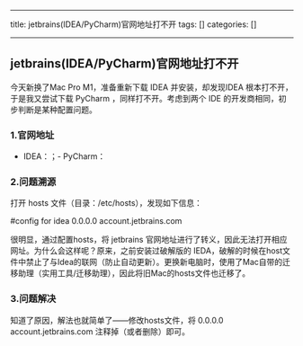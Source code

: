 
--- 
title:  jetbrains(IDEA/PyCharm)官网地址打不开 
tags: []
categories: [] 

---
## jetbrains(IDEA/PyCharm)官网地址打不开

今天新换了Mac Pro M1，准备重新下载 IDEA 并安装，却发现IDEA  根本打不开，于是我又尝试下载 PyCharm ，同样打不开。考虑到两个 IDE 的开发商相同，初步判断是某种配置问题。

### 1.官网地址
- IDEA：；- PyCharm：
### 2.问题溯源

打开 hosts 文件（目录：/etc/hosts），发现如下信息：

>  
 #config for idea 0.0.0.0 account.jetbrains.com 


很明显，通过配置hosts，将 jetbrains 官网地址进行了转义，因此无法打开相应网址。为什么会这样呢？原来，之前安装过破解版的 IEDA，破解的时候在host文件中禁止了与Idea的联网（防止自动更新）。更换新电脑时，使用了Mac自带的迁移助理（实用工具/迁移助理），因此将旧Mac的hosts文件也迁移了。

### 3.问题解决

知道了原因，解法也就简单了——修改hosts文件，将 0.0.0.0 account.jetbrains.com 注释掉（或者删除）即可。
